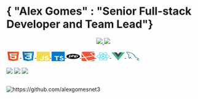 # { "Alex Gomes" : "Senior Full-stack Developer and Team Lead"}
<div align="center">
  <a href="https://github.com/alexgomesnet3">
  <img height="180em" src="https://github-readme-stats.vercel.app/api?username=alexgomesnet3&show_icons=true&theme=highcontrast&include_all_commits=true&count_private=true"/>
  <img height="180em" src="https://github-readme-stats.vercel.app/api/top-langs/?username=alexgomesnet3&layout=compact&langs_count=10&theme=highcontrast"/>
</div>
<div style="display: inline_block"><br>
  <img align="center" alt="Alex-HTML" height="25" width="35" src="https://raw.githubusercontent.com/devicons/devicon/master/icons/html5/html5-original.svg">
  <img align="center" alt="Alex-CSS" height="25" width="35" src="https://raw.githubusercontent.com/devicons/devicon/master/icons/css3/css3-original.svg">
  <img align="center" alt="Alex-Js" height="25" width="35" src="https://raw.githubusercontent.com/devicons/devicon/master/icons/javascript/javascript-plain.svg">
  <img align="center" alt="Alex-TS" height="25" width="35" src="https://raw.githubusercontent.com/devicons/devicon/master/icons/typescript/typescript-original.svg">
  <img align="center" alt="Alex-PHP" height="25" width="35" src="https://raw.githubusercontent.com/devicons/devicon/master/icons/php/php-plain.svg">
  <img align="center" alt="Alex-Lara" height="25" width="35" src="https://raw.githubusercontent.com/devicons/devicon/master/icons/laravel/laravel-plain.svg">
  <img align="center" alt="Alex-React" height="25" width="35" src="https://raw.githubusercontent.com/devicons/devicon/master/icons/react/react-original.svg">
  <img align="center" alt="Alex-Vue" height="25" width="35" src="https://raw.githubusercontent.com/devicons/devicon/master/icons/vuejs/vuejs-original.svg">
  <img align="center" alt="Alex-MySQL" height="25" width="35" src="https://raw.githubusercontent.com/devicons/devicon/master/icons/mysql/mysql-original.svg">
</div>
</br>
<div> 
  <a href="https://www.linkedin.com/in/alex-gomes-net3" target="_blank"><img src="https://img.shields.io/badge/-LinkedIn-%230077B5?style=for-the-badge&logo=linkedin&logoColor=white" target="_blank"></a> 
  <a href="https://instagram.com/alexgomesnet3" target="_blank"><img src="https://img.shields.io/badge/-Instagram-%23E4405F?style=for-the-badge&logo=instagram&logoColor=white" target="_blank"></a>
  <a href = "mailto:alex.gomes.net3@gmail.com"><img src="https://img.shields.io/badge/-Gmail-%23333?style=for-the-badge&logo=gmail&logoColor=white" target="[Linkedin](https://www.linkedin.com/in/alex-gomes-net3/)"></a>
</div>
  
##
  
  <div>
    <img src="https://komarev.com/ghpvc/?username=alexgomesnet3&style=flat-square&color=blue" alt="https://github.com/alexgomesnet3"/>
  </div>
